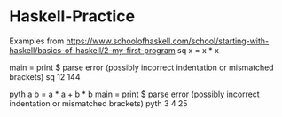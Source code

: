 # Haskell-Practice
Examples from https://www.schoolofhaskell.com/school/starting-with-haskell/basics-of-haskell/2-my-first-program
sq x = x * x

main = print $ 
parse error (possibly incorrect indentation or mismatched brackets)
sq 12
144

pyth a b = a * a + b * b
main = print $
parse error (possibly incorrect indentation or mismatched brackets)
pyth 3 4
25
